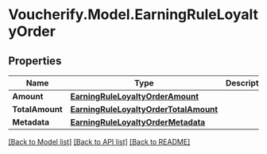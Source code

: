 # Voucherify.Model.EarningRuleLoyaltyOrder

## Properties

Name | Type | Description | Notes
------------ | ------------- | ------------- | -------------
**Amount** | [**EarningRuleLoyaltyOrderAmount**](EarningRuleLoyaltyOrderAmount.md) |  | [optional] 
**TotalAmount** | [**EarningRuleLoyaltyOrderTotalAmount**](EarningRuleLoyaltyOrderTotalAmount.md) |  | [optional] 
**Metadata** | [**EarningRuleLoyaltyOrderMetadata**](EarningRuleLoyaltyOrderMetadata.md) |  | [optional] 

[[Back to Model list]](../README.md#documentation-for-models) [[Back to API list]](../README.md#documentation-for-api-endpoints) [[Back to README]](../README.md)

